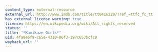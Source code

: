 ```yaml
---
content_type: external-resource
external_url: http://www.imdb.com/title/tt0416220/?ref_=ttfc_fc_tt
has_external_license_warning: true
license: https://en.wikipedia.org/wiki/All_rights_reserved
status: ''
title: '*Kamikaze Girls*'
uid: 4fa8e6f9-c65e-4310-86f3-197c653bcfc9
wayback_url: ''
---
```

